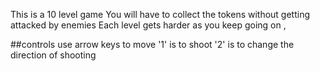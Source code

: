 This is a 10 level game 
You will have to collect the tokens without getting attacked by enemies 
Each level gets harder as you keep going on ,

##controls 
use arrow keys to move 
'1' is to shoot 
'2' is to change the direction of shooting 
